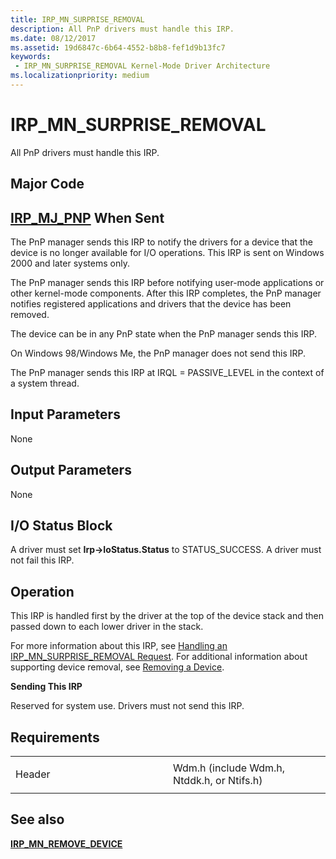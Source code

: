 ```yaml
---
title: IRP_MN_SURPRISE_REMOVAL
description: All PnP drivers must handle this IRP.
ms.date: 08/12/2017
ms.assetid: 19d6847c-6b64-4552-b8b8-fef1d9b13fc7
keywords:
 - IRP_MN_SURPRISE_REMOVAL Kernel-Mode Driver Architecture
ms.localizationpriority: medium
---
```


# IRP\_MN\_SURPRISE\_REMOVAL


All PnP drivers must handle this IRP.

Major Code
----------

[**IRP\_MJ\_PNP**](irp-mj-pnp.md)
When Sent
---------

The PnP manager sends this IRP to notify the drivers for a device that the device is no longer available for I/O operations. This IRP is sent on Windows 2000 and later systems only.

The PnP manager sends this IRP before notifying user-mode applications or other kernel-mode components. After this IRP completes, the PnP manager notifies registered applications and drivers that the device has been removed.

The device can be in any PnP state when the PnP manager sends this IRP.

On Windows 98/Windows Me, the PnP manager does not send this IRP.

The PnP manager sends this IRP at IRQL = PASSIVE\_LEVEL in the context of a system thread.

## Input Parameters


None

## Output Parameters


None

## I/O Status Block


A driver must set **Irp-&gt;IoStatus.Status** to STATUS\_SUCCESS. A driver must not fail this IRP.

Operation
---------

This IRP is handled first by the driver at the top of the device stack and then passed down to each lower driver in the stack.

For more information about this IRP, see [Handling an IRP\_MN\_SURPRISE\_REMOVAL Request](https://msdn.microsoft.com/library/windows/hardware/ff546699). For additional information about supporting device removal, see [Removing a Device](https://msdn.microsoft.com/library/windows/hardware/ff561046).

**Sending This IRP**

Reserved for system use. Drivers must not send this IRP.

Requirements
------------

<table>
<colgroup>
<col width="50%" />
<col width="50%" />
</colgroup>
<tbody>
<tr class="odd">
<td><p>Header</p></td>
<td>Wdm.h (include Wdm.h, Ntddk.h, or Ntifs.h)</td>
</tr>
</tbody>
</table>

## See also


[**IRP\_MN\_REMOVE\_DEVICE**](irp-mn-remove-device.md)

 

 




